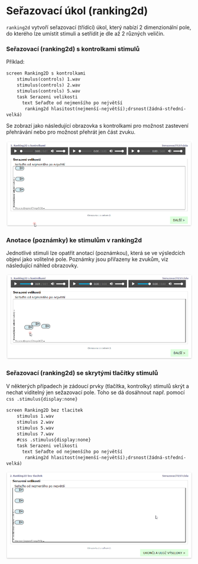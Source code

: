 # Seřazovací úkol (ranking2d)

`ranking2d` vytvoří seřazovací (třídící) úkol, který nabízí 2 dimenzionální pole, do kterého lze umístit stimuli a setřídit je dle až 2 různých veličin.

### Seřazovací (ranking2d) s kontrolkami stimulů

Příklad:

```
screen Ranking2D s kontrolkami
    stimulus(controls) 1.wav
    stimulus(controls) 2.wav
    stimulus(controls) 5.wav     
  	task Serazeni velikosti
      text Seřaďte od nejmenšího po největší
  	   ranking2d hlasitost(nejmenší-největší);drsnost(žádná-střední-velká)

```

Se zobrazí jako následující obrazovka s kontrolkami pro možnost zastevení přehrávání nebo pro možnost přehrát jen část zvuku.

![Klik (levým tlačítkem) na ikonu přehrávání přehraje stimul. Stisknutí a podržení přetáhne ikonu.](../../.gitbook/assets/rlo53va1m2.gif)

### Anotace (poznámky) ke stimulům v ranking2d

Jednotlivé stimuli lze opatřit anotací (poznámkou), která se ve výsledcích objeví jako volitelné pole. Poznámky jsou přiřazeny ke zvukům, viz následující náhled obrazovky.

![Pravé tlačítko na ikonu vyvolá dioalog s možností přidat anotaci ke zvuku.](../../.gitbook/assets/inogt6lzml.gif)

### Seřazovací (ranking2d) se skrytými tlačítky stimulů

V některých případech je zádoucí prvky (tlačítka, kontrolky) stimulů skrýt a nechat viditelný jen sežazovací pole. Toho se dá dosáhnout např. pomocí  `css .stimulus{display:none}`

```
screen Ranking2D bez tlacitek
    stimulus 1.wav
    stimulus 2.wav
    stimulus 5.wav     
    stimulus 7.wav     
    #css .stimulus{display:none}
  	task Serazeni velikosti
      text Seřaďte od nejmenšího po největší
  	   ranking2d hlasitost(nejmenší-největší);drsnost(žádná-střední-velká)  
```

![Seřazovací úkol se skrytými tlačítky.](<../../.gitbook/assets/image (34).png>)



